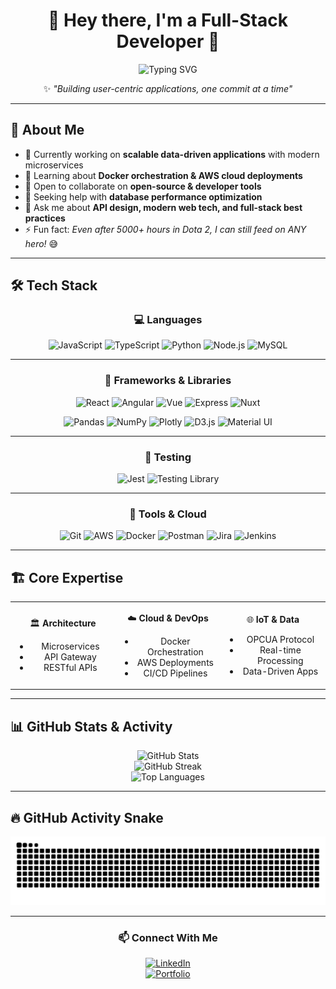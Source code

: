 <div align="center">

# 👋 Hey there, I'm a Full-Stack Developer 🚀

<img src="https://readme-typing-svg.herokuapp.com?font=Fira+Code&weight=500&pause=1000&color=00C2FF&center=true&vCenter=true&width=550&lines=Passionate+Software+Developer;Building+Scalable+Applications;Lifelong+Learner+%26+Tech+Explorer;5000%2B+hours+in+Dota+2+🎮" alt="Typing SVG" />

✨ _"Building user-centric applications, one commit at a time"_

</div>

---

## 🚀 About Me

-   🔭 Currently working on **scalable data-driven applications** with modern microservices
-   🌱 Learning about **Docker orchestration & AWS cloud deployments**
-   👯 Open to collaborate on **open-source & developer tools**
-   🤔 Seeking help with **database performance optimization**
-   💬 Ask me about **API design, modern web tech, and full-stack best practices**
-   ⚡ Fun fact: _Even after 5000+ hours in Dota 2, I can still feed on ANY hero!_ 😅

---

## 🛠️ Tech Stack

<div align="center">

### 💻 Languages

![JavaScript](https://img.shields.io/badge/JavaScript-181717?style=for-the-badge&logo=javascript&logoColor=F7DF1E)
![TypeScript](https://img.shields.io/badge/TypeScript-181717?style=for-the-badge&logo=typescript&logoColor=3178C6)
![Python](https://img.shields.io/badge/Python-181717?style=for-the-badge&logo=python)
![Node.js](https://img.shields.io/badge/Node.js-181717?style=for-the-badge&logo=node.js&logoColor=339933)
![MySQL](https://img.shields.io/badge/MySQL-181717?style=for-the-badge&logo=mysql&logoColor=4479A1)

---

### 🚀 Frameworks & Libraries

![React](https://img.shields.io/badge/React-181717?style=for-the-badge&logo=react&logoColor=61DAFB)
![Angular](https://img.shields.io/badge/Angular-181717?style=for-the-badge&logo=angular&logoColor=DD0031)
![Vue](https://img.shields.io/badge/Vue.js-181717?style=for-the-badge&logo=vue.js&logoColor=4FC08D)
![Express](https://img.shields.io/badge/Express-181717?style=for-the-badge&logo=express&logoColor=white)
![Nuxt](https://img.shields.io/badge/Nuxt-181717?style=for-the-badge&logo=nuxtdotjs&logoColor=00DC82)

![Pandas](https://img.shields.io/badge/Pandas-181717?style=for-the-badge&logo=pandas&logoColor=150458)
![NumPy](https://img.shields.io/badge/NumPy-181717?style=for-the-badge&logo=numpy&logoColor=013243)
![Plotly](https://img.shields.io/badge/Plotly-181717?style=for-the-badge&logo=plotly&logoColor=white)
![D3.js](https://img.shields.io/badge/D3.js-181717?style=for-the-badge&logo=d3.js&logoColor=F9A03C)
![Material UI](https://img.shields.io/badge/MUI-181717?style=for-the-badge&logo=mui&logoColor=007FFF)

---

### 🧪 Testing

![Jest](https://img.shields.io/badge/Jest-181717?style=for-the-badge&logo=jest&logoColor=C21325)
![Testing Library](https://img.shields.io/badge/Testing%20Library-181717?style=for-the-badge&logo=testing-library&logoColor=E33332)

---

### 🔧 Tools & Cloud

![Git](https://img.shields.io/badge/Git-181717?style=for-the-badge&logo=git&logoColor=F05032)
![AWS](https://img.shields.io/badge/AWS-181717?style=for-the-badge&logo=amazon-aws&logoColor=FF9900)
![Docker](https://img.shields.io/badge/Docker-181717?style=for-the-badge&logo=docker&logoColor=2496ED)
![Postman](https://img.shields.io/badge/Postman-181717?style=for-the-badge&logo=postman&logoColor=FF6C37)
![Jira](https://img.shields.io/badge/Jira-181717?style=for-the-badge&logo=jira&logoColor=0052CC)
![Jenkins](https://img.shields.io/badge/Jenkins-181717?style=for-the-badge&logo=jenkins&logoColor=D24939)

</div>

---

## 🏗️ Core Expertise

<table align="center">
<tr>
<td align="center" width="33%">

🏛 **Architecture**

-   Microservices
-   API Gateway
-   RESTful APIs

</td>
<td align="center" width="33%">

☁️ **Cloud & DevOps**

-   Docker Orchestration
-   AWS Deployments
-   CI/CD Pipelines

</td>
<td align="center" width="33%">

🌐 **IoT & Data**

-   OPCUA Protocol
-   Real-time Processing
-   Data-Driven Apps

</td>
</tr>
</table>

---

## 📊 GitHub Stats & Activity

<div align="center">

![GitHub Stats](https://github-readme-stats.vercel.app/api?username=Saurabh-Biware&theme=tokyonight&show_icons=true&include_all_commits=true&count_private=true)  
![GitHub Streak](https://github-readme-streak-stats.herokuapp.com/?user=Saurabh-Biware&theme=tokyonight)  
![Top Languages](https://github-readme-stats.vercel.app/api/top-langs/?username=Saurabh-Biware&theme=tokyonight&layout=compact)

</div>

---

## 🔥 GitHub Activity Snake

<div align="center">

![Snake animation](https://raw.githubusercontent.com/Saurabh-Biware/Saurabh-Biware/output/github-contribution-grid-snake-dark.svg)

</div>

---

<div align="center">

### 📫 Connect With Me

[![LinkedIn](https://img.shields.io/badge/LinkedIn-181717?style=for-the-badge&logo=linkedin&logoColor=0A66C2)](https://linkedin.com/in/saurabh-biware)  
[![Portfolio](https://img.shields.io/badge/Portfolio-181717?style=for-the-badge&logo=About.me&logoColor=white)](https://saurabhbiware.netlify.app/)

</div>
